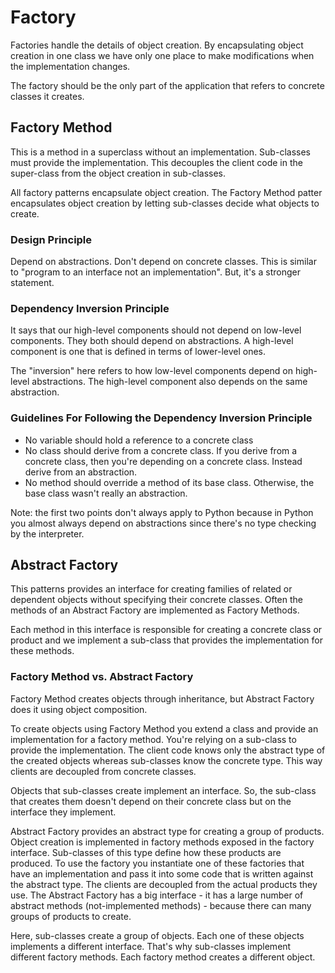# Factory

Factories handle the details of object creation. By encapsulating object creation in one class we have only one place to make modifications when the implementation changes.

The factory should be the only part of the application that refers to concrete classes it creates.

## Factory Method

This is a method in a superclass without an implementation. Sub-classes must provide the implementation. This decouples the client code in the super-class from the object creation in sub-classes.

All factory patterns encapsulate object creation. The Factory Method patter encapsulates object creation by letting sub-classes decide what objects to create.

### Design Principle

Depend on abstractions. Don't depend on concrete classes. This is similar to "program to an interface not an implementation". But, it's a stronger statement.

### Dependency Inversion Principle

It says that our high-level components should not depend on low-level components. They both should depend on abstractions. A high-level component is one that is defined in terms of lower-level ones.

The "inversion" here refers to how low-level components depend on high-level abstractions. The high-level component also depends on the same abstraction.

### Guidelines For Following the Dependency Inversion Principle

* No variable should hold a reference to a concrete class
* No class should derive from a concrete class. If you derive from a concrete class, then you're depending on a concrete class. Instead derive from an abstraction.
* No method should override a method of its base class. Otherwise, the base class wasn't really an abstraction.

Note: the first two points don't always apply to Python because in Python you almost always depend on abstractions since there's no type checking by the interpreter.

## Abstract Factory

This patterns provides an interface for creating families of related or dependent objects without specifying their concrete classes. Often the methods of an Abstract Factory are implemented as Factory Methods.

Each method in this interface is responsible for creating a concrete class or product and we implement a sub-class that provides the implementation for these methods.

### Factory Method vs. Abstract Factory

Factory Method creates objects through inheritance, but Abstract Factory does it using object composition.

To create objects using Factory Method you extend a class and provide an implementation for a factory method. You're relying on a sub-class to provide the implementation. The client code knows only the abstract type of the created objects whereas sub-classes know the concrete type. This way clients are decoupled from concrete classes.

Objects that sub-classes create implement an interface. So, the sub-class that creates them doesn't depend on their concrete class but on the interface they implement.

Abstract Factory provides an abstract type for creating a group of products. Object creation is implemented in factory methods exposed in the factory interface. Sub-classes of this type define how these products are produced. To use the factory you instantiate one of these factories that have an implementation and pass it into some code that is written against the abstract type. The clients are decoupled from the actual products they use. The Abstract Factory has a big interface - it has a large number of abstract methods \(not-implemented methods\) - because there can many groups of products to create.

Here, sub-classes create a group of objects. Each one of these objects implements a different interface. That's why sub-classes implement different factory methods. Each factory method creates a different object.

